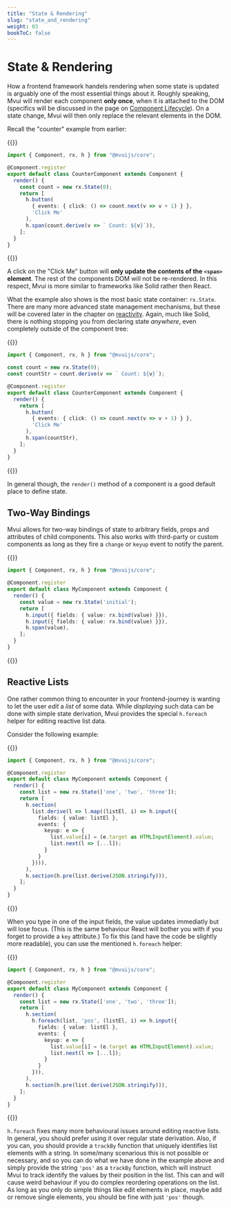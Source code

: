 ```yaml
---
title: "State & Rendering"
slug: "state_and_rendering"
weight: 03
bookToC: false
---
```


# State & Rendering

How a frontend framework handels rendering when some state is updated is arguably one of
the most essential things about it. Roughly speaking, Mvui will render each component
**only once**, when it is attached to the DOM (specifics will be discussed in the page on
[Component Lifecycle](/mvui/docs/components/lifecycle/)). On a state change, Mvui will
then only replace the relevant elements in the DOM.

Recall the "counter" example from earlier:

{{<codeview>}}
```typescript
import { Component, rx, h } from "@mvuijs/core";

@Component.register
export default class CounterComponent extends Component {
  render() {
    const count = new rx.State(0);
    return [
      h.button(
        { events: { click: () => count.next(v => v + 1) } },
        'Click Me'
      ),
      h.span(count.derive(v => ` Count: ${v}`)),
    ];
  }
}
```
{{</codeview>}}

A click on the "Click Me" button will **only update the contents of the `<span>`
element**. The rest of the components DOM will not be re-rendered. In this respect, Mvui
is more similar to frameworks like Solid rather then React.

What the example also shows is the most basic state container: `rx.State`. There are many
more advanced state management mechanisms, but these will be covered later in the chapter
on [reactivity](/mvui/docs/reactivity/overview/). Again, much like Solid, there is nothing
stopping you from declaring state *anywhere*, even completely outside of the component
tree:

{{<codeview>}}
```typescript
import { Component, rx, h } from "@mvuijs/core";

const count = new rx.State(0);
const countStr = count.derive(v => ` Count: ${v}`);

@Component.register
export default class CounterComponent extends Component {
  render() {
    return [
      h.button(
        { events: { click: () => count.next(v => v + 1) } },
        'Click Me'
      ),
      h.span(countStr),
    ];
  }
}
```
{{</codeview>}}

In general though, the `render()` method of a component is a good default place to define
state.

## Two-Way Bindings

Mvui allows for two-way bindings of state to arbitrary fields, props and attributes of
child components. This also works with third-party or custom components as long as they
fire a `change` or `keyup` event to notify the parent.

{{<codeview>}}
```typescript
import { Component, rx, h } from "@mvuijs/core";

@Component.register
export default class MyComponent extends Component {
  render() {
    const value = new rx.State('initial');
    return [
      h.input({ fields: { value: rx.bind(value) }}),
      h.input({ fields: { value: rx.bind(value) }}),
      h.span(value),
    ];
  }
}
```
{{</codeview>}}

## Reactive Lists

One rather common thing to encounter in your frontend-journey is wanting to let the user
*edit* a *list* of some data. While *displaying* such data can be done with simple state
derivation, Mvui provides the special `h.foreach` helper for editing reactive list data.

Consider the following example:

{{<codeview>}}
```typescript
import { Component, rx, h } from "@mvuijs/core";

@Component.register
export default class MyComponent extends Component {
  render() {
    const list = new rx.State(['one', 'two', 'three']);
    return [
      h.section(
        list.derive(l => l.map((listEl, i) => h.input({
          fields: { value: listEl },
          events: {
            keyup: e => {
              list.value[i] = (e.target as HTMLInputElement).value;
              list.next(l => [...l]);
            }
          }
        }))),
      ),
      h.section(h.pre(list.derive(JSON.stringify))),
    ];
  }
}
```
{{</codeview>}}

When you type in one of the input fields, the value updates immediatly but will lose
focus. (This is the same behaviour React will bother you with if you forget to provide a
`key` attribute.) To fix this (and have the code be slightly more readable), you can use
the mentioned `h.foreach` helper:

{{<codeview>}}
```typescript
import { Component, rx, h } from "@mvuijs/core";

@Component.register
export default class MyComponent extends Component {
  render() {
    const list = new rx.State(['one', 'two', 'three']);
    return [
      h.section(
        h.foreach(list, 'pos', (listEl, i) => h.input({
          fields: { value: listEl },
          events: {
            keyup: e => {
              list.value[i] = (e.target as HTMLInputElement).value;
              list.next(l => [...l]);
            }
          }
        })),
      ),
      h.section(h.pre(list.derive(JSON.stringify))),
    ];
  }
}
```
{{</codeview>}}

`h.foreach` fixes many more behavioural issues around editing reactive lists. In general,
you should prefer using it over regular state derivation. Also, if you can, you should
provide a `trackBy` function that uniquely identifies list elements with a string. In
some/many scenarious this is not possible or necessary, and so you can do what we have
done in the example above and simply provide the string `'pos'` as a `trackBy` function,
which will instruct Mvui to track identify the values by their position in the list. This
can and will cause weird behaviour if you do complex reordering operations on the list. As
long as you only do simple things like edit elements in place, maybe add or remove single
elements, you should be fine with just `'pos'` though.
